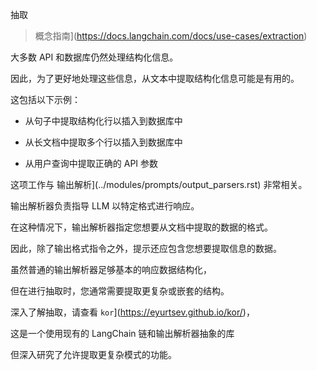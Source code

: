 抽取



> 概念指南](https://docs.langchain.com/docs/use-cases/extraction)





大多数 API 和数据库仍然处理结构化信息。

因此，为了更好地处理这些信息，从文本中提取结构化信息可能是有用的。

这包括以下示例：



- 从句子中提取结构化行以插入到数据库中

- 从长文档中提取多个行以插入到数据库中

- 从用户查询中提取正确的 API 参数



这项工作与 输出解析](../modules/prompts/output_parsers.rst) 非常相关。

输出解析器负责指导 LLM 以特定格式进行响应。

在这种情况下，输出解析器指定您想要从文档中提取的数据的格式。

因此，除了输出格式指令之外，提示还应包含您想要提取信息的数据。



虽然普通的输出解析器足够基本的响应数据结构化，

但在进行抽取时，您通常需要提取更复杂或嵌套的结构。

深入了解抽取，请查看 `kor`](https://eyurtsev.github.io/kor/)，

这是一个使用现有的 LangChain 链和输出解析器抽象的库

但深入研究了允许提取更复杂模式的功能。

